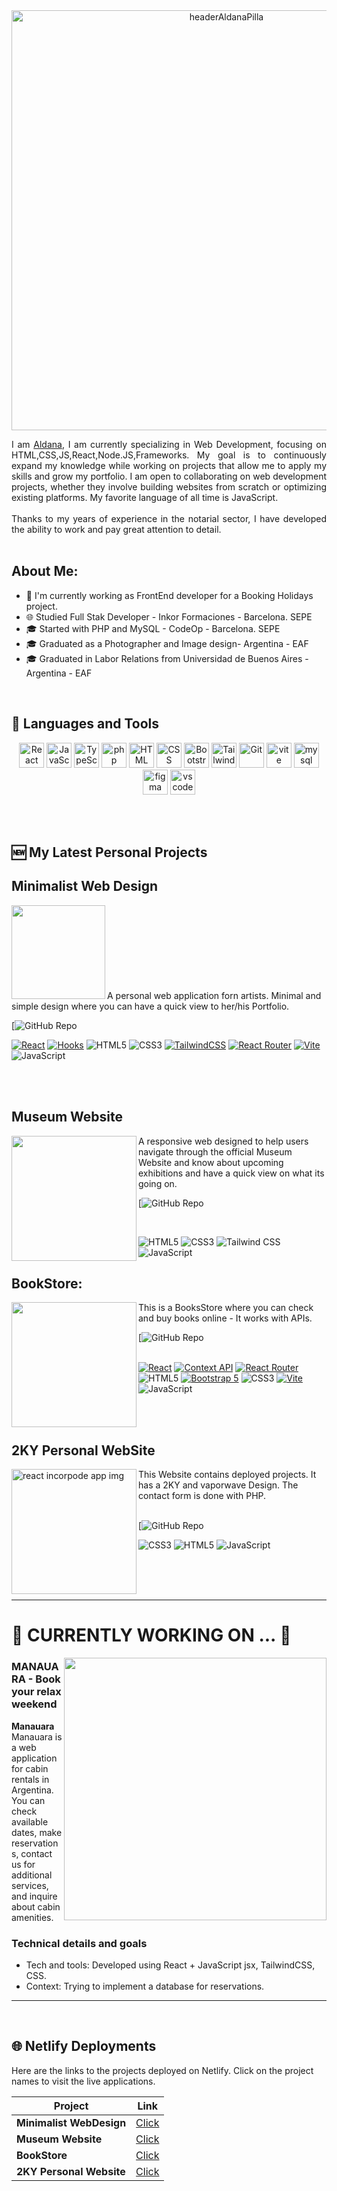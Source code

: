 <div align="center">
  <img src="https://i.postimg.cc/qRkjTKks/Captura-de-pantalla-2025-08-21-a-las-10-53-44.png" style="width: 70vw" alt="headerAldanaPilla">

</div>

<p align="justify">
I am <a href="https://www.linkedin.com/in/aldana-pilla-b58783183/">Aldana</a>, I am currently specializing in Web Development, focusing on HTML,CSS,JS,React,Node.JS,Frameworks. My goal is to continuously expand my knowledge while working on projects that allow me to apply my skills and grow my portfolio.
I am open to collaborating on web development projects, whether they involve building websites from scratch or optimizing existing platforms. My favorite language of all time is JavaScript. <br> <br>
Thanks to my years of experience in the notarial sector, I have developed the ability to work and pay great attention to detail.
<br><br>

## About Me:

  - 💼 I'm currently working as FrontEnd developer for a Booking Holidays project.
  - 🌐 Studied Full Stak Developer - Inkor Formaciones - Barcelona. SEPE
  - 🎓 Started with PHP and MySQL - CodeOp - Barcelona. SEPE
  - 🎓 Graduated as a Photographer and Image design- Argentina - EAF
  - 🎓 Graduated in Labor Relations from Universidad de Buenos Aires - Argentina - EAF



<br>

## 🧰 Languages and Tools
<div align="center">
<a href="https://react.dev/" target="_blank" rel="noreferrer"><img src="https://skillicons.dev/icons?i=react&theme=dark" height="40px" alt="React" /></a>
<a href="https://ecma-international.org/" target="_blank" rel="noreferrer"><img src="https://skillicons.dev/icons?i=js&theme=dark" height="40px" alt="JavaScript" /></a>
<a href="https://www.typescriptlang.org/" target="_blank" rel="noreferrer"><img src="https://skillicons.dev/icons?i=ts&theme=dark" height="40px" alt="TypeScript" /></a>
<a href="https://www.php.net/" target="_blank" rel="noreferrer"><img src="https://skillicons.dev/icons?i=php&theme=light" height="40px" alt="php" /></a>
<a href="https://html.spec.whatwg.org/multipage/" target="_blank" rel="noreferrer"><img src="https://skillicons.dev/icons?i=html&theme=dark" height="40px" alt="HTML" /></a>
<a href="https://www.w3.org/Style/CSS/" target="_blank" rel="noreferrer"><img src="https://skillicons.dev/icons?i=css&theme=dark" height="40px" alt="CSS" /></a>
<a href="https://getbootstrap.com/" target="_blank" rel="noreferrer"><img src="https://skillicons.dev/icons?i=bootstrap&theme=light" height="40px" alt="Bootstrap"/></a>
<a href="https://tailwindcss.com/" target="_blank" rel="noreferrer"><img src="https://skillicons.dev/icons?i=tailwind&theme=light" height="40px" alt="Tailwind"/></a>
<a href="https://git-scm.com/" target="_blank" rel="noreferrer"><img src="https://skillicons.dev/icons?i=git&theme=dark" height="40px"  alt="Git" /></a>
<a href="https://vitejs.dev/" target="_blank" rel="noreferrer"><img src="https://skillicons.dev/icons?i=vite&theme=light" height="40px" alt="vite" /></a>
<a href="https://www.mysql.com/" target="_blank" rel="noreferrer"><img src="https://skillicons.dev/icons?i=mysql&theme=dark" height="40px" alt="mysql" /></a>
<a href="https://www.figma.com/" target="_blank" rel="noreferrer"><img src="https://skillicons.dev/icons?i=figma&theme=light" height="40px" alt="figma" /></a>
<a href="https://code.visualstudio.com/" target="_blank" rel="noreferrer"><img src="https://skillicons.dev/icons?i=vscode&theme=dark" height="40px" alt="vscode" /></a>
</div>

<br><br>

## 🆕 My Latest Personal Projects

## Minimalist Web Design


<a href='website-adp.netlify.app' target='_blank'>
  <img align='left' width='150px' src='https://i.postimg.cc/MTC25t06/Captura-de-pantalla-2025-08-21-a-las-10-39-21.png' alt='' />
</a> 
<br><br><br><br><br><br><br><br>
A personal web application forn artists. Minimal and simple design where you can have a quick view to her/his Portfolio.

[![GitHub Repo](https://github.com/aldanadp/Minimalist-Graphic-Designer-Website)




[![React](https://img.shields.io/badge/React-61DAFB?style=flat-square&logo=react&logoColor=black)](https://reactjs.org/)
[![Hooks](https://img.shields.io/badge/Custom%20Hooks-61DAFB?style=flat-square&logo=react&logoColor=black)](https://reactjs.org/docs/hooks-custom.html)
![HTML5](https://img.shields.io/badge/HTML5-E34F26?style=flat-square&logo=html5&logoColor=white)
![CSS3](https://img.shields.io/badge/CSS3-1572B6?style=flat-square&logo=css3&logoColor=white)
[![TailwindCSS](https://img.shields.io/badge/TailwindCSS-06B6D4?style=flat-square&logo=tailwindcss&logoColor=white)](https://tailwindcss.com/)
[![React Router](https://img.shields.io/badge/React%20Router-CA4245?style=flat-square&logo=react-router&logoColor=white)](https://reactrouter.com/)
[![Vite](https://img.shields.io/badge/Vite-646CFF?style=flat-square&logo=vite&logoColor=white)](https://vitejs.dev/)
![JavaScript](https://img.shields.io/badge/JavaScript-F7DF1E?style=flat-square&logo=javascript&logoColor=black)



<br><br>

## Museum Website


<a href='museum-adp.netlify.app' target='_blank'>
  <img align='left' width='200px' src='https://i.postimg.cc/RFfbSmfm/Captura-de-pantalla-2025-08-21-a-las-10-40-38.png' alt='' />
</a> 


A responsive web designed to help users navigate through the official Museum Website and know about upcoming exhibitions and have a quick view on what its going on.<br>

[![GitHub Repo](https://github.com/aldanadp/museum-website)

<br>

![HTML5](https://img.shields.io/badge/HTML5-E34F26?style=flat-square&logo=html5&logoColor=white)
![CSS3](https://img.shields.io/badge/CSS3-1572B6?style=flat-square&logo=css3&logoColor=white)
![Tailwind CSS](https://img.shields.io/badge/Tailwind%20CSS-38B2AC?style=flat-square&logo=tailwind-css&logoColor=white)
![JavaScript](https://img.shields.io/badge/JavaScript-F7DF1E?style=flat-square&logo=javascript&logoColor=black)






## BookStore:


<a href='bookstore-adp.netlify.app' target='_blank'>
  <img align='left' width='200px' src='https://i.postimg.cc/DyW48z01/Captura-de-pantalla-2025-08-21-a-las-10-46-40.png' alt='' />
</a> 



This is a BooksStore where you can check and buy books online - It works with APIs.        

[![GitHub Repo](https://github.com/aldanadp/bookstore-adp)         
<br>

[![React](https://img.shields.io/badge/React-61DAFB?style=flat-square&logo=react&logoColor=black)](https://reactjs.org/)
[![Context API](https://img.shields.io/badge/Context%20API-61DAFB?style=flat-square&logo=react&logoColor=black)](https://reactjs.org/docs/context.html)
[![React Router](https://img.shields.io/badge/React%20Router-CA4245?style=flat-square&logo=react-router&logoColor=white)](https://reactrouter.com/)
![HTML5](https://img.shields.io/badge/HTML5-E34F26?style=flat-square&logo=html5&logoColor=white)
[![Bootstrap 5](https://img.shields.io/badge/Bootstrap%205-7952B3?style=flat-square&logo=bootstrap&logoColor=white)](https://getbootstrap.com/)
![CSS3](https://img.shields.io/badge/CSS3-1572B6?style=flat-square&logo=css3&logoColor=white)
[![Vite](https://img.shields.io/badge/Vite-646CFF?style=flat-square&logo=vite&logoColor=white)](https://vitejs.dev/)
![JavaScript](https://img.shields.io/badge/JavaScript-F7DF1E?style=flat-square&logo=javascript&logoColor=black)


<br><br>

## 2KY Personal WebSite


<a href='aldana-pilla-portfolio.netlify.app' target='_blank'>
  <img align='left' width='200px' src='https://i.postimg.cc/4x94T7dF/Captura-de-pantalla-2025-08-21-a-las-10-19-33.png' alt='react incorpode app img' />
</a> 


This Website contains deployed projects. It has a 2KY and vaporwave Design. The contact form is done with PHP.               
<br>

[![GitHub Repo](https://github.com/aldanadp/personal-website-adp)
<br>

![CSS3](https://img.shields.io/badge/CSS3-1572B6?style=flat-square&logo=css3&logoColor=white)
![HTML5](https://img.shields.io/badge/HTML5-E34F26?style=flat-square&logo=html5&logoColor=white)
![JavaScript](https://img.shields.io/badge/JavaScript-F7DF1E?style=flat-square&logo=javascript&logoColor=black)


<br><br><br>




---

# 🚧 CURRENTLY WORKING ON ... 🚧

 <img align='right' src="https://i.postimg.cc/63JLWvtj/Captura-de-pantalla-2025-08-21-a-las-11-06-31.png" width="420" alt="">

<p align="justify">

### MANAUARA  - Book your relax weekend


**Manauara** Manauara is a web application for cabin rentals in Argentina. You can check available dates, make reservations, contact us for additional services, and inquire about cabin amenities.



### Technical details and goals

- Tech and tools: Developed using React + JavaScript jsx, TailwindCSS, CSS.
- Context: Trying to implement a database for reservations.



</p>



---

<br>

## 🌐 Netlify Deployments

Here are the links to the projects deployed on Netlify. Click on the project names to visit the live applications.

| Project                   | Link                                            |
|---------------------------|-------------------------------------------------|
| **Minimalist WebDesign**   | [Click](website-adp.netlify.app) |
| **Museum Website**     | [Click](museum-adp.netlify.app) |
| **BookStore**       | [Click](bookstore-adp.netlify.app) |
| **2KY Personal Website**       | [Click](aldana-pilla-portfolio.netlify.app) |

<br>


